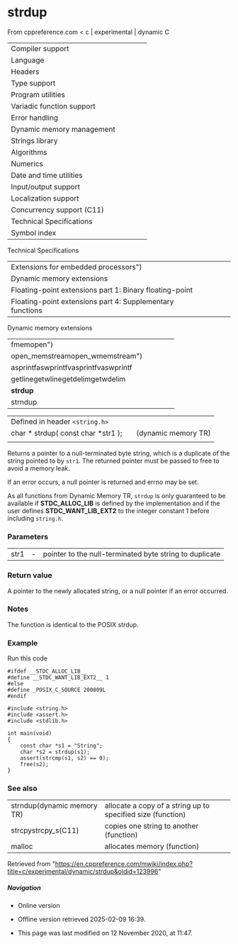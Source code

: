 # strdup

From cppreference.com
< c‎ | experimental‎ | dynamic
 C

|  |  |  |  |  |
| --- | --- | --- | --- | --- |
| Compiler support | | | | |
| Language | | | | |
| Headers | | | | |
| Type support | | | | |
| Program utilities | | | | |
| Variadic function support | | | | |
| Error handling | | | | |
| Dynamic memory management | | | | |
| Strings library | | | | |
| Algorithms | | | | |
| Numerics | | | | |
| Date and time utilities | | | | |
| Input/output support | | | | |
| Localization support | | | | |
| Concurrency support (C11) | | | | |
| Technical Specifications | | | | |
| Symbol index | | | | |

 Technical Specifications

|  |  |  |  |  |
| --- | --- | --- | --- | --- |
| Extensions for embedded processors") | | | | |
| Dynamic memory extensions | | | | |
| Floating-point extensions part 1: Binary floating-point | | | | |
| Floating-point extensions part 4: Supplementary functions | | | | |

 Dynamic memory extensions

|  |  |  |  |  |
| --- | --- | --- | --- | --- |
| fmemopen") | | | | |
| open_memstreamopen_wmemstream") | | | | |
| asprintfaswprintfvasprintfvaswprintf | | | | |
| getlinegetwlinegetdelimgetwdelim | | | | |
| ****strdup**** | | | | |
| strndup | | | | |

|  |  |  |
| --- | --- | --- |
| Defined in header `<string.h>` |  |  |
| char \* strdup( const char \*str1 ); |  | (dynamic memory TR) |
|  |  |  |

Returns a pointer to a null-terminated byte string, which is a duplicate
of the string pointed to by `str1`. The returned pointer must be passed to free to avoid a memory leak.

If an error occurs, a null pointer is returned and errno may be set.

As all functions from Dynamic Memory TR, `strdup` is only guaranteed to be available if __STDC_ALLOC_LIB__ is defined by the implementation and if the user defines __STDC_WANT_LIB_EXT2__ to the integer constant 1 before including `string.h`.

### Parameters

|  |  |  |
| --- | --- | --- |
| str1 | - | pointer to the null-terminated byte string to duplicate |

### Return value

A pointer to the newly allocated string, or a null pointer if an error occurred.

### Notes

The function is identical to the POSIX strdup.

### Example

Run this code

```
#ifdef __STDC_ALLOC_LIB__
#define __STDC_WANT_LIB_EXT2__ 1
#else
#define _POSIX_C_SOURCE 200809L
#endif
 
#include <string.h>
#include <assert.h>
#include <stdlib.h>
 
int main(void)
{
    const char *s1 = "String";
    char *s2 = strdup(s1);
    assert(strcmp(s1, s2) == 0);
    free(s2);
}

```

### See also

|  |  |
| --- | --- |
| strndup(dynamic memory TR) | allocate a copy of a string up to specified size   (function) |
| strcpystrcpy_s(C11) | copies one string to another   (function) |
| malloc | allocates memory   (function) |

Retrieved from "<https://en.cppreference.com/mwiki/index.php?title=c/experimental/dynamic/strdup&oldid=123996>"

##### Navigation

- Online version
- Offline version retrieved 2025-02-09 16:39.

- This page was last modified on 12 November 2020, at 11:47.